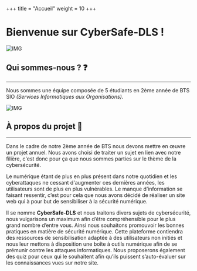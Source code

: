 +++
title = "Accueil"
weight = 10
+++

# Bienvenue sur CyberSafe-DLS !

![IMG](https://cybersafe-dls.fr/t0-img/theme0-img1.webp)


## Qui sommes-nous ? ❓
---

Nous sommes une équipe composée de 5 étudiants en 2ème année de BTS SIO _(Services Informatiques aux Organisations)_. 

![IMG](https://cybersafe-dls.fr/t0-img/theme0-img2.webp)


## À propos du projet 📌
---

Dans le cadre de notre 2ème année de BTS nous devons mettre en œuvre un projet annuel. Nous avons choisi de traiter un sujet en lien avec notre filière, c'est donc pour ça que nous sommes parties sur le thème de la cybersécurité.

Le numérique étant de plus en plus présent dans notre quotidien et les cyberattaques ne cessant d'augmenter ces dernières années, les utilisateurs sont de plus en plus vulnérables.
Le manque d’information se faisant ressentir, c’est pour cela que nous avons décidé de réaliser un site web qui à pour but de sensibiliser à la sécurité numérique. 

Il se nomme **CyberSafe-DLS** et nous traitons divers sujets de cybersécurité, nous vulgarisons un maximum afin d’être compréhensible pour le plus grand nombre d’entre vous.
Ainsi nous souhaitons promouvoir les bonnes pratiques en matière de sécurité numérique. Cette plateforme contiendra des ressources de sensibilisation adaptée à des utilisateurs non initiés et nous leur mettons à disposition une boîte à outils numérique afin de se prémunir contre les attaques informatiques.
Nous proposerons également des quiz pour ceux qui le souhaitent afin qu’ils puissent s’auto-évaluer sur les connaissances vues sur notre site.
